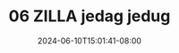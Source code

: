--- 
title: "06 ZILLA jedag jedug"
description: "  bokeh 06 ZILLA jedag jedug durasi panjang durasi panjang terbaru"
date: 2024-06-10T15:01:41-08:00
file_code: "m09mb81lrvk1"
draft: false
cover: "ly6ozq3uaebdimf3.jpg"
tags: ["ZILLA", "jedag", "jedug", "bokep-indo", "bokep-viral", "bokep-ig"]
length: 166
fld_id: "1398219"
foldername: ".Hijab Zilla Torbut  16 Video"
categories: [".Hijab Zilla Torbut  16 Video"]
views: 87
---
